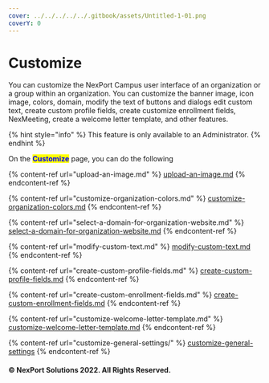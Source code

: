 ```yaml
---
cover: ../../../../../.gitbook/assets/Untitled-1-01.png
coverY: 0
---
```


# Customize

You can customize the NexPort Campus user interface of an organization or a group within an organization. You can customize the banner image, icon image, colors, domain, modify the text of buttons and dialogs edit custom text, create custom profile fields, create customize enrollment fields, NexMeeting, create a welcome letter template, and other features.

{% hint style="info" %}
This feature is only available to an Administrator.
{% endhint %}

On the <mark style="color:blue;">**Customize**</mark> page, you can do the following

{% content-ref url="upload-an-image.md" %}
[upload-an-image.md](upload-an-image.md)
{% endcontent-ref %}

{% content-ref url="customize-organization-colors.md" %}
[customize-organization-colors.md](customize-organization-colors.md)
{% endcontent-ref %}

{% content-ref url="select-a-domain-for-organization-website.md" %}
[select-a-domain-for-organization-website.md](select-a-domain-for-organization-website.md)
{% endcontent-ref %}

{% content-ref url="modify-custom-text.md" %}
[modify-custom-text.md](modify-custom-text.md)
{% endcontent-ref %}

{% content-ref url="create-custom-profile-fields.md" %}
[create-custom-profile-fields.md](create-custom-profile-fields.md)
{% endcontent-ref %}

{% content-ref url="create-custom-enrollment-fields.md" %}
[create-custom-enrollment-fields.md](create-custom-enrollment-fields.md)
{% endcontent-ref %}

{% content-ref url="customize-welcome-letter-template.md" %}
[customize-welcome-letter-template.md](customize-welcome-letter-template.md)
{% endcontent-ref %}

{% content-ref url="customize-general-settings/" %}
[customize-general-settings](customize-general-settings/)
{% endcontent-ref %}

#### © NexPort Solutions 2022. All Rights Reserved.
